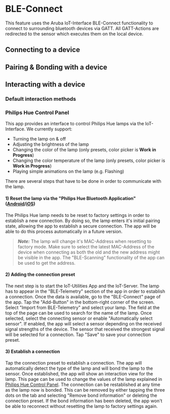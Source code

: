# BLE-Connect

This feature uses the Aruba IoT-Interface BLE-Connect functionality to connect to surrounding bluetooth devices via GATT. All GATT-Actions are redirected to the sensor which executes them on the local device.

## Connecting to a device

## Pairing & Bonding with a device

## Interacting with a device

### Default interaction methods

### Philips Hue Control Panel

This app provides an interface to control Philips Hue lamps via the IoT-Interface. We currently support:
 - Turning the lamp on & off
 - Adjusting the brightness of the lamp
 - Changing the color of the lamp (only presets, color picker is **Work in Progress**)
 - Changing the color temperature of the lamp (only presets, color picker is **Work in Progress**)
 - Playing simple animations on the lamp (e.g. Flashing)

There are several steps that have to be done in order to communicate with the lamp.

#### 1) Reset the lamp via the "Philips Hue Bluetooth Application" ([Android](https://play.google.com/store/apps/details?id=com.signify.hue.blue&gl=DE)/[iOS](https://apps.apple.com/de/app/philips-hue-bluetooth/id1456604186))

The Philips Hue lamp needs to be reset to factory settings in order to establish a new connection. By doing so, the lamp enters it's initial pairing state, allowing the app to establish a secure connection. The app will be able to do this process automatically in a future version.

>***Note:***
>The lamp will change it's MAC-Address when resetting to factory mode. Make sure to select the latest MAC-Address of the device when connecting as both the old and the new address might be visible in the app. The "BLE-Scanning" functionality of the app can be used to get the address.

#### 2) Adding the connection preset

The next step is to start the IoT-Utilities App and the IoT-Server. The lamp has to appear in the "BLE-Telemetry" section of the app in order to establish a connection. Once the data is available, go to the "BLE-Connect" page of the app. Tap the "Add-Button" in the bottom-right corner of the screen. Select "Import from BLE-Telemetry" and select your lamp. The field at the top of the page can be used to search for the name of the lamp. Once selected, select the connecting sensor or enable "Automatically select sensor". If enabled, the app will select a sensor depending on the received signal strengths of the device. The sensor that received the strongest signal will be selected for a connection. Tap "Save" to save your connection preset.

#### 3) Establish a connection

Tap the connection preset to establish a connection. The app will automatically detect the type of the lamp and will bond the lamp to the sensor. Once established, the app will show an interaction view for the lamp. This page can be used to change the values of the lamp explained in [Philips Hue Control Panel](#philips-hue-control-panel). The connection can be restablished at any time as the lamp now is bonded. This can be removed by either tapping the three dots on the tab and selecting "Remove bond information" or deleting the connection preset. If the bond information has been deleted, the app won't be able to reconnect without resetting the lamp to factory settings again.
